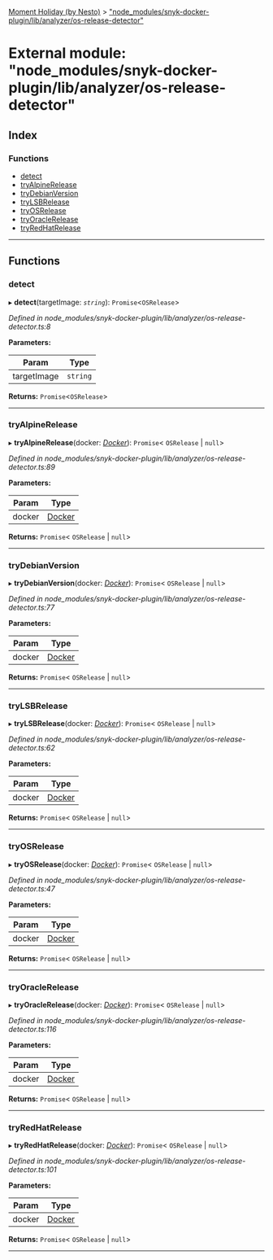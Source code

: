 [Moment Holiday (by Nesto)](../README.md) > ["node_modules/snyk-docker-plugin/lib/analyzer/os-release-detector"](../modules/_node_modules_snyk_docker_plugin_lib_analyzer_os_release_detector_.md)

# External module: "node_modules/snyk-docker-plugin/lib/analyzer/os-release-detector"

## Index

### Functions

* [detect](_node_modules_snyk_docker_plugin_lib_analyzer_os_release_detector_.md#detect)
* [tryAlpineRelease](_node_modules_snyk_docker_plugin_lib_analyzer_os_release_detector_.md#tryalpinerelease)
* [tryDebianVersion](_node_modules_snyk_docker_plugin_lib_analyzer_os_release_detector_.md#trydebianversion)
* [tryLSBRelease](_node_modules_snyk_docker_plugin_lib_analyzer_os_release_detector_.md#trylsbrelease)
* [tryOSRelease](_node_modules_snyk_docker_plugin_lib_analyzer_os_release_detector_.md#tryosrelease)
* [tryOracleRelease](_node_modules_snyk_docker_plugin_lib_analyzer_os_release_detector_.md#tryoraclerelease)
* [tryRedHatRelease](_node_modules_snyk_docker_plugin_lib_analyzer_os_release_detector_.md#tryredhatrelease)

---

## Functions

<a id="detect"></a>

###  detect

▸ **detect**(targetImage: *`string`*): `Promise`<`OSRelease`>

*Defined in node_modules/snyk-docker-plugin/lib/analyzer/os-release-detector.ts:8*

**Parameters:**

| Param | Type |
| ------ | ------ |
| targetImage | `string` |

**Returns:** `Promise`<`OSRelease`>

___
<a id="tryalpinerelease"></a>

###  tryAlpineRelease

▸ **tryAlpineRelease**(docker: *[Docker](../classes/_node_modules_snyk_docker_plugin_lib_docker_.docker.md)*): `Promise`< `OSRelease` &#124; `null`>

*Defined in node_modules/snyk-docker-plugin/lib/analyzer/os-release-detector.ts:89*

**Parameters:**

| Param | Type |
| ------ | ------ |
| docker | [Docker](../classes/_node_modules_snyk_docker_plugin_lib_docker_.docker.md) |

**Returns:** `Promise`< `OSRelease` &#124; `null`>

___
<a id="trydebianversion"></a>

###  tryDebianVersion

▸ **tryDebianVersion**(docker: *[Docker](../classes/_node_modules_snyk_docker_plugin_lib_docker_.docker.md)*): `Promise`< `OSRelease` &#124; `null`>

*Defined in node_modules/snyk-docker-plugin/lib/analyzer/os-release-detector.ts:77*

**Parameters:**

| Param | Type |
| ------ | ------ |
| docker | [Docker](../classes/_node_modules_snyk_docker_plugin_lib_docker_.docker.md) |

**Returns:** `Promise`< `OSRelease` &#124; `null`>

___
<a id="trylsbrelease"></a>

###  tryLSBRelease

▸ **tryLSBRelease**(docker: *[Docker](../classes/_node_modules_snyk_docker_plugin_lib_docker_.docker.md)*): `Promise`< `OSRelease` &#124; `null`>

*Defined in node_modules/snyk-docker-plugin/lib/analyzer/os-release-detector.ts:62*

**Parameters:**

| Param | Type |
| ------ | ------ |
| docker | [Docker](../classes/_node_modules_snyk_docker_plugin_lib_docker_.docker.md) |

**Returns:** `Promise`< `OSRelease` &#124; `null`>

___
<a id="tryosrelease"></a>

###  tryOSRelease

▸ **tryOSRelease**(docker: *[Docker](../classes/_node_modules_snyk_docker_plugin_lib_docker_.docker.md)*): `Promise`< `OSRelease` &#124; `null`>

*Defined in node_modules/snyk-docker-plugin/lib/analyzer/os-release-detector.ts:47*

**Parameters:**

| Param | Type |
| ------ | ------ |
| docker | [Docker](../classes/_node_modules_snyk_docker_plugin_lib_docker_.docker.md) |

**Returns:** `Promise`< `OSRelease` &#124; `null`>

___
<a id="tryoraclerelease"></a>

###  tryOracleRelease

▸ **tryOracleRelease**(docker: *[Docker](../classes/_node_modules_snyk_docker_plugin_lib_docker_.docker.md)*): `Promise`< `OSRelease` &#124; `null`>

*Defined in node_modules/snyk-docker-plugin/lib/analyzer/os-release-detector.ts:116*

**Parameters:**

| Param | Type |
| ------ | ------ |
| docker | [Docker](../classes/_node_modules_snyk_docker_plugin_lib_docker_.docker.md) |

**Returns:** `Promise`< `OSRelease` &#124; `null`>

___
<a id="tryredhatrelease"></a>

###  tryRedHatRelease

▸ **tryRedHatRelease**(docker: *[Docker](../classes/_node_modules_snyk_docker_plugin_lib_docker_.docker.md)*): `Promise`< `OSRelease` &#124; `null`>

*Defined in node_modules/snyk-docker-plugin/lib/analyzer/os-release-detector.ts:101*

**Parameters:**

| Param | Type |
| ------ | ------ |
| docker | [Docker](../classes/_node_modules_snyk_docker_plugin_lib_docker_.docker.md) |

**Returns:** `Promise`< `OSRelease` &#124; `null`>

___

